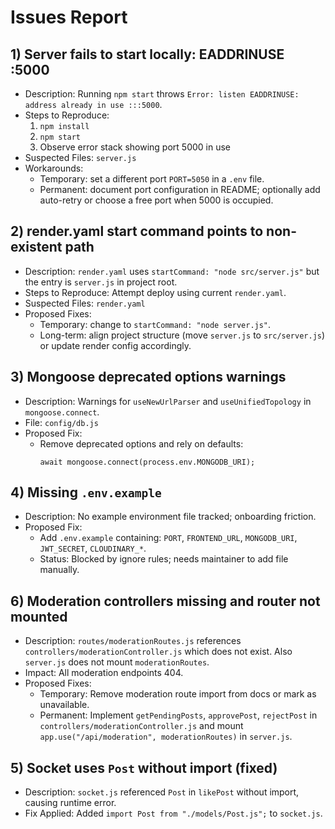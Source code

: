 # Issues Report

## 1) Server fails to start locally: EADDRINUSE :5000

- Description: Running `npm start` throws `Error: listen EADDRINUSE: address already in use :::5000`.
- Steps to Reproduce:
  1. `npm install`
  2. `npm start`
  3. Observe error stack showing port 5000 in use
- Suspected Files: `server.js`
- Workarounds:
  - Temporary: set a different port `PORT=5050` in a `.env` file.
  - Permanent: document port configuration in README; optionally add auto-retry or choose a free port when 5000 is occupied.

## 2) render.yaml start command points to non-existent path

- Description: `render.yaml` uses `startCommand: "node src/server.js"` but the entry is `server.js` in project root.
- Steps to Reproduce: Attempt deploy using current `render.yaml`.
- Suspected Files: `render.yaml`
- Proposed Fixes:
  - Temporary: change to `startCommand: "node server.js"`.
  - Long-term: align project structure (move `server.js` to `src/server.js`) or update render config accordingly.

## 3) Mongoose deprecated options warnings

- Description: Warnings for `useNewUrlParser` and `useUnifiedTopology` in `mongoose.connect`.
- File: `config/db.js`
- Proposed Fix:
  - Remove deprecated options and rely on defaults:
    ```
    await mongoose.connect(process.env.MONGODB_URI);
    ```

## 4) Missing `.env.example`

- Description: No example environment file tracked; onboarding friction.
- Proposed Fix:
  - Add `.env.example` containing: `PORT`, `FRONTEND_URL`, `MONGODB_URI`, `JWT_SECRET`, `CLOUDINARY_*`.
  - Status: Blocked by ignore rules; needs maintainer to add file manually.

## 6) Moderation controllers missing and router not mounted

- Description: `routes/moderationRoutes.js` references `controllers/moderationController.js` which does not exist. Also `server.js` does not mount `moderationRoutes`.
- Impact: All moderation endpoints 404.
- Proposed Fixes:
  - Temporary: Remove moderation route import from docs or mark as unavailable.
  - Permanent: Implement `getPendingPosts`, `approvePost`, `rejectPost` in `controllers/moderationController.js` and mount `app.use("/api/moderation", moderationRoutes)` in `server.js`.

## 5) Socket uses `Post` without import (fixed)

- Description: `socket.js` referenced `Post` in `likePost` without import, causing runtime error.
- Fix Applied: Added `import Post from "./models/Post.js";` to `socket.js`.



